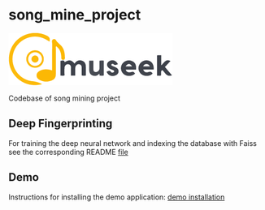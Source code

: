 # song_mine_project

![Alt text](assets/museek_nuke.png)

Codebase of song mining project


## Deep Fingerprinting

For training the deep neural network and indexing the database with Faiss see the corresponding README [file](fingerprinting/deep_fingerprinting/README.md)


## Demo

Instructions for installing the demo application: [demo installation](demo/README.md)